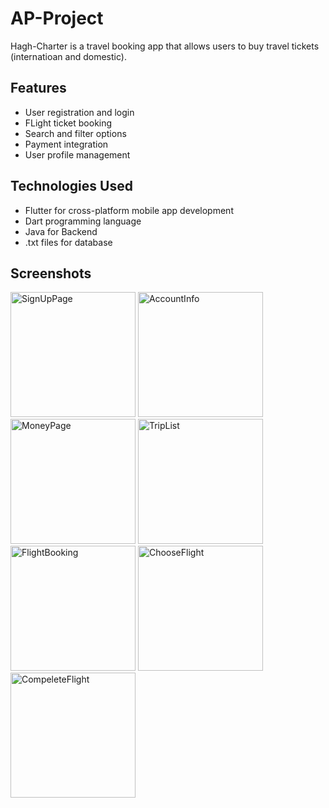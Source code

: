 # AP-Project

Hagh-Charter is a travel booking app that allows users to buy travel tickets (internatioan and domestic).

## Features

- User registration and login
- FLight ticket booking
- Search and filter options
- Payment integration
- User profile management

## Technologies Used

- Flutter for cross-platform mobile app development
- Dart programming language
- Java for Backend
- .txt files for database

## Screenshots

<div>
  <img src="https://s8.uupload.ir/files/screenshot_2023-07-02_105520_j8a6.png" alt="SignUpPage" width="200"/>
  <img src="https://s8.uupload.ir/files/screenshot_2023-07-02_105618_w4t2.png" alt="AccountInfo" width="200"/>
  <img src="https://s8.uupload.ir/files/screenshot_2023-07-02_105637_8cjm.png" alt="MoneyPage" width="200"/>
  <img src="https://s8.uupload.ir/files/screenshot_2023-07-02_105652_fbxj.png" alt="TripList" width="200"/>
  <img src="https://s8.uupload.ir/files/screenshot_2023-07-02_105742_i1so.png" alt="FlightBooking" width="200"/>
  <img src="https://s8.uupload.ir/files/screenshot_2023-07-02_105831_6fi6.png" alt="ChooseFlight" width="200"/>
  <img src="https://s8.uupload.ir/files/screenshot_2023-07-02_105953_g7zu.png" alt="CompeleteFlight" width="200"/>
</div>
